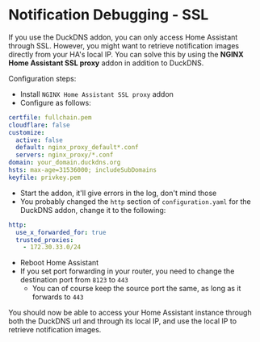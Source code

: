 # Notification Debugging - SSL

If you use the DuckDNS addon, you can only access Home Assistant through SSL. However, you might want to retrieve notification images directly from your HA's local IP. You can solve this by using the **NGINX Home Assistant SSL proxy** addon in addition to DuckDNS.

Configuration steps:

- Install `NGINX Home Assistant SSL proxy` addon
- Configure as follows:

```yaml
certfile: fullchain.pem
cloudflare: false
customize:
  active: false
  default: nginx_proxy_default*.conf
  servers: nginx_proxy/*.conf
domain: your_domain.duckdns.org
hsts: max-age=31536000; includeSubDomains
keyfile: privkey.pem
```

- Start the addon, it'll give errors in the log, don't mind those
- You probably changed the `http` section of `configuration.yaml` for the DuckDNS addon, change it to the following:

```yaml
http:
  use_x_forwarded_for: true
  trusted_proxies:
    - 172.30.33.0/24
```

- Reboot Home Assistant
- If you set port forwarding in your router, you need to change the destination port from `8123` to `443`
  - You can of course keep the source port the same, as long as it forwards to `443`

You should now be able to access your Home Assistant instance through both the DuckDNS url and through its local IP, and use the local IP to retrieve notification images.